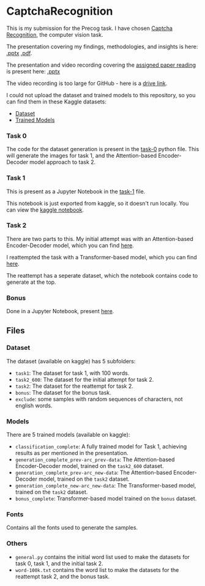 # CaptchaRecognition

This is my submission for the Precog task. I have chosen [Captcha Recognition](/CaptchaRecognition/Presentations/CaptchaTask.pdf), the computer vision task.

The presentation covering my findings, methodologies, and insights is here: [.pptx](/CaptchaRecognition/Presentations/CaptchaRecognition_Presentation.pptx) [.pdf](/CaptchaRecognition/Presentations/CaptchaRecognition_Presentation.pdf). 

The presentation and video recording covering the [assigned paper reading](/CaptchaRecognition/Presentations/CLIP.pdf) is present here: [.pptx](/CaptchaRecognition/Presentations/PaperReading_Presentation.pptx)

The video recording is too large for GitHub - here is a [drive link](https://docs.google.com/presentation/d/1ggoCvmmcxa8h38jDo74CYGETMsY5C89U/edit?usp=sharing&ouid=109732099502187558815&rtpof=true&sd=true).

I could not upload the dataset and trained models to this repository, so you can find them in these Kaggle datasets:

- [Dataset](https://www.kaggle.com/datasets/amolvijayachandran/precog-captcharecognition-dataset/)
- [Trained Models](https://www.kaggle.com/datasets/amolvijayachandran/precog-captcharecognition-models)



### Task 0 

The code for the dataset generation is present in the [task-0](/CaptchaRecognition/task-0_dataset-creation.py) python file.
This will generate the images for task 1, and the Attention-based Encoder-Decoder model approach to task 2.

### Task 1

This is present as a Jupyter Notebook in the [task-1](/CaptchaRecognition/task-1_classification.ipynb) file.

This notebook is just exported from kaggle, so it doesn't run locally. You can view the [kaggle notebook](https://www.kaggle.com/code/amolvijayachandran/task1-precog).

### Task 2

There are two parts to this. My initial attempt was with an Attention-based Encoder-Decoder model, which you can find [here](/CaptchaRecognition/task-2_generation.ipynb).

I reattempted the task with a Transformer-based model, which you can find [here](/CaptchaRecognition/task-2_generation_new.ipynb).

The reattempt has a seperate dataset, which the notebook contains code to generate at the top.

### Bonus

Done in a Jupyter Notebook, present [here](/CaptchaRecognition/bonus.ipynb).


## Files

### Dataset

The dataset (available on kaggle) has 5 subfolders:
- `task1`: The dataset for task 1, with 100 words.
- `task2_600`: The dataset for the initial attempt for task 2.
- `task2`: The dataset for the reattempt for task 2.
- `bonus`: The dataset for the bonus task.
- `exclude`: some samples with random sequences of characters, not english words.

### Models

There are 5 trained models (available on kaggle):
- `classification_complete`: A fully trained model for Task 1, achieving results as per mentioned in the presentation.
- `generation_complete_prev-arc_prev-data`: The Attention-based Encoder-Decoder model, trained on the `task2_600` dataset.
- `generation_complete_prev-arc_new-data`: The Attention-based Encoder-Decoder model, trained on the `task2` dataset.
- `generation_complete_new-arc_new-data`: The Transformer-based model, trained on the `task2` dataset.
- `bonus_complete`: Transformer-based model trained on the `bonus` dataset.

### Fonts

Contains all the fonts used to generate the samples.

### Others

- `general.py` contains the initial word list used to make the datasets for task 0, task 1, and the initial task 2.
- `word-100k.txt` contains the word list to make the datasets for the reattempt task 2, and the bonus task.